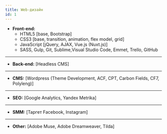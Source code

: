 ```yaml
---
title: Web-дизайн
id: 1
---
```


- **Front-end:**
	- HTML5 [base, Bootstrap]
	- CSS3 [base, transition, animation, flex model, grid]
	- JavaScript [jQuery, AJAX, Vue.js (Nuxt.js)]
	- SASS, Gulp, Git, Sublime,Visual Studio Code, Emmet, Trello, GitHub</li>
---
- **Back-end:** [Headless CMS]
---
- **CMS:** [Wordpress (Theme Development, ACF, CPT, Carbon Fields, CF7, Polyleng)]
---
- **SEO:** [Google Analytics, Yandex Metrika]
---
- **SMM:** [Таргет Facebook, Instagram]
---
- **Other:** [Adobe Muse, Adobe Dreamweaver, Tilda]